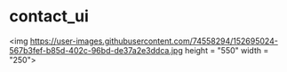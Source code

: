# contact_ui

<img https://user-images.githubusercontent.com/74558294/152695024-567b3fef-b85d-402c-96bd-de37a2e3ddca.jpg height = "550" width = "250">
